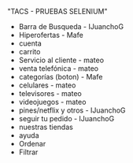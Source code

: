 "TACS - PRUEBAS SELENIUM" 

- Barra de Busqueda - IJuanchoG
- Hiperofertas - Mafe
- cuenta
- carrito
- Servicio al cliente - mateo
- venta telefónica - mateo
- categorías (boton) - Mafe
- celulares  - mateo
- televisores - mateo
- videojuegos - mateo
- pines/netflix y otros - IJuanchoG
- seguir tu pedido - IJuanchoG
- nuestras tiendas
- ayuda
- Ordenar
- Filtrar


